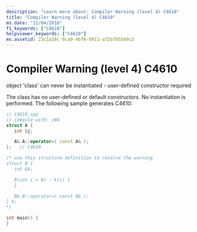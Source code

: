 ```yaml
---
description: "Learn more about: Compiler Warning (level 4) C4610"
title: "Compiler Warning (level 4) C4610"
ms.date: "11/04/2016"
f1_keywords: ["C4610"]
helpviewer_keywords: ["C4610"]
ms.assetid: 23c1a16c-9ca9-4bf6-9911-a72b785560c2
---
```

# Compiler Warning (level 4) C4610

object 'class' can never be instantiated - user-defined constructor required

The class has no user-defined or default constructors. No instantiation is performed. The following sample generates C4610:

```cpp
// C4610.cpp
// compile with: /W4
struct A {
   int &j;

   A& A::operator=( const A& );
};   // C4610

/* use this structure definition to resolve the warning
struct B {
   int &k;

   B(int i = 0) : k(i) {
   }

   B& B::operator=( const B& );
} b;
*/

int main() {
}
```

